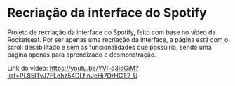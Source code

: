 # Recriação da interface do Spotify

Projeto de recriação da interface do Spotify, feito com base no vídeo da Rocketseat. Por ser apenas uma recriação da interface, a página está com o scroll desabilitado e sem as funcionalidades que possuiria, sendo uma página apenas para aprendizado e desmonstração.

Link do vídeo: https://youtu.be/YVI-q3idGiM?list=PL85ITvJ7FLohz54DLfinJeHi7DrHGT2_U